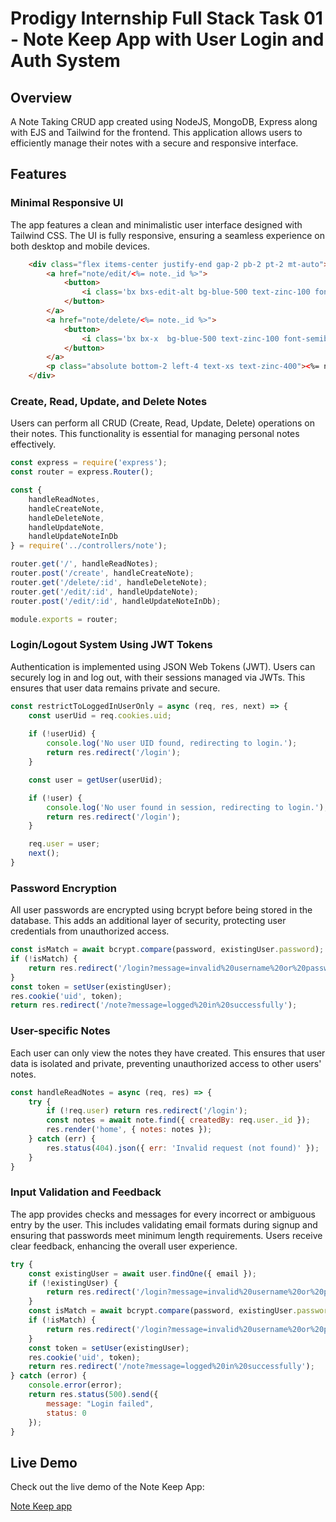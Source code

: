 # Prodigy Internship Full Stack Task 01 - Note Keep App with User Login and Auth System

## Overview

A Note Taking CRUD app created using NodeJS, MongoDB, Express along with EJS and Tailwind for the frontend. This application allows users to efficiently manage their notes with a secure and responsive interface.

## Features

### Minimal Responsive UI
The app features a clean and minimalistic user interface designed with Tailwind CSS. The UI is fully responsive, ensuring a seamless experience on both desktop and mobile devices.
```html
    <div class="flex items-center justify-end gap-2 pb-2 pt-2 mt-auto">
        <a href="note/edit/<%= note._id %>">
            <button>
                <i class='bx bxs-edit-alt bg-blue-500 text-zinc-100 font-semibold p-1 rounded-full text-xl'></i>
            </button>
        </a>
        <a href="note/delete/<%= note._id %>">
            <button>
                <i class='bx bx-x  bg-blue-500 text-zinc-100 font-semibold p-1 rounded-full text-xl'></i>
            </button>
        </a>
        <p class="absolute bottom-2 left-4 text-xs text-zinc-400"><%= note.createdTime %></p>
    </div>

 ```

### Create, Read, Update, and Delete Notes
Users can perform all CRUD (Create, Read, Update, Delete) operations on their notes. This functionality is essential for managing personal notes effectively.

```js
const express = require('express');
const router = express.Router();

const {
    handleReadNotes,
    handleCreateNote,
    handleDeleteNote,
    handleUpdateNote,
    handleUpdateNoteInDb
} = require('../controllers/note');

router.get('/', handleReadNotes);
router.post('/create', handleCreateNote);
router.get('/delete/:id', handleDeleteNote);
router.get('/edit/:id', handleUpdateNote);
router.post('/edit/:id', handleUpdateNoteInDb);

module.exports = router;

 ```

### Login/Logout System Using JWT Tokens
Authentication is implemented using JSON Web Tokens (JWT). Users can securely log in and log out, with their sessions managed via JWTs. This ensures that user data remains private and secure.

```js
const restrictToLoggedInUserOnly = async (req, res, next) => {
    const userUid = req.cookies.uid;
    
    if (!userUid) {
        console.log('No user UID found, redirecting to login.');
        return res.redirect('/login');
    }

    const user = getUser(userUid);

    if (!user) {
        console.log('No user found in session, redirecting to login.');
        return res.redirect('/login');
    }

    req.user = user;
    next();
}

 ```

### Password Encryption
All user passwords are encrypted using bcrypt before being stored in the database. This adds an additional layer of security, protecting user credentials from unauthorized access.

```js
const isMatch = await bcrypt.compare(password, existingUser.password);
if (!isMatch) {
    return res.redirect('/login?message=invalid%20username%20or%20password');
}
const token = setUser(existingUser);
res.cookie('uid', token);
return res.redirect('/note?message=logged%20in%20successfully');

 ```

### User-specific Notes
Each user can only view the notes they have created. This ensures that user data is isolated and private, preventing unauthorized access to other users' notes.

```js
const handleReadNotes = async (req, res) => {
    try {
        if (!req.user) return res.redirect('/login');
        const notes = await note.find({ createdBy: req.user._id });
        res.render('home', { notes: notes });
    } catch (err) {
        res.status(404).json({ err: 'Invalid request (not found)' });
    }
}

 ```

### Input Validation and Feedback
The app provides checks and messages for every incorrect or ambiguous entry by the user. This includes validating email formats during signup and ensuring that passwords meet minimum length requirements. Users receive clear feedback, enhancing the overall user experience.

```js
try {
    const existingUser = await user.findOne({ email });
    if (!existingUser) {
        return res.redirect('/login?message=invalid%20username%20or%20password');
    }
    const isMatch = await bcrypt.compare(password, existingUser.password);
    if (!isMatch) {
        return res.redirect('/login?message=invalid%20username%20or%20password');
    }
    const token = setUser(existingUser);
    res.cookie('uid', token);
    return res.redirect('/note?message=logged%20in%20successfully');
} catch (error) {
    console.error(error);
    return res.status(500).send({
        message: "Login failed",
        status: 0
    });
}

 ```

## Live Demo

Check out the live demo of the Note Keep App:

[Note Keep app](https://prodigy-fs-01-k5np.onrender.com/)
